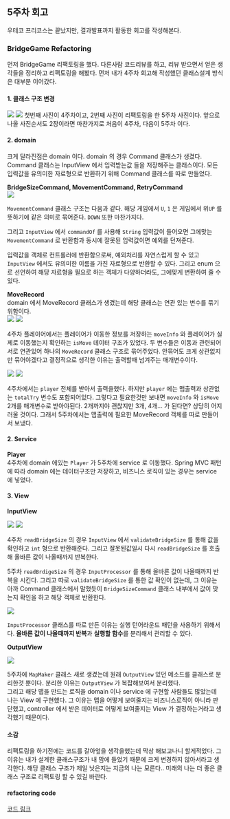 ## 5주차 회고
우테코 프리코스는 끝났지만, 결과발표까지 활동한 회고를 작성해본다.

### BridgeGame Refactoring
먼저 BridgeGame 리팩토링을 했다. 다른사람 코드리뷰를 하고, 리뷰 받으면서 얻은 생각들을 정리하고 리팩토링을
해봤다. 먼저 내가 4주차 회고해 작성했던 클래스설계 방식은 대부분 이어갔다.

#### 1. 클래스 구조 변경   
<img src="res/4주차클래스.PNG">
<img src="res/5주차클래스.PNG">   
첫번째 사진이 4주차이고, 2번째 사진이 리팩토링을 한 5주차 사진이다.
앞으로 나올 사진순서도 2장이라면 마찬가지로 처음이 4주차, 다음이 5주차 이다.

#### 2. domain
크게 달라진점은 domain 이다.
domain 의 경우 Command 클래스가 생겼다. Command 클래스는 InputView 에서 입력받는값 들을
저장해주는 클래스이다. 모든 입력값을 유의미한 자료형으로 반환하기 위해 Command 클래스를 따로
만들었다.

**BridgeSizeCommand, MovementCommand, RetryCommand**   
<img src="res/5주차커맨드.PNG">  

`MovementCommand` 클래스 구조는 다음과 같다. 해당 게임에서 `U`, `1` 은 게임에서 위`UP` 를
뜻하기에 같은 의미로 묶어준다. `DOWN` 또한 마찬가지다.  

그리고 `InputView` 에서 `commandOf` 를 사용해 `String` 입력값이
들어오면 그에맞는 `MovementCommand` 로 반환함과 동시에 잘못된 입력값이면 예외를 던져준다.

입력값을 객체로 컨트롤러에 반환함으로써, 예외처리를 자연스럽게 할 수 있고 `InputView`
에서도 유의미한 이름을 가진 자료형으로 반환할 수 있다. 그리고 enum 으로 선언하여 해당 자료형을 필요로
하는 객체가 다양하더라도, 그에맞게 변환하여 줄 수 있다.

**MoveRecord**   
domain 에서 MoveRecord 클래스가 생겼는데 해당 클래스는 연관 있는 변수를 묶기위함이다.   
<img src="res/4주차플레이어.PNG">
<img src="res/5주차플레이어.PNG">   

4주차 플레이어에서는 플레이어가 이동한 정보를 저장하는 `moveInfo` 와 
플레이어가 실제로 이동했는지 확인하는 `isMove` 데이터 구조가 있었다.
두 변수들은 이동과 관련되어 서로 연관있어 하나의 `MoveRecord` 클래스 구조로 묶어주었다.
안묶어도 크게 상관없지만 묶어야겠다고 결정적으로 생각한 이유는 출력할때 넘겨주는 매개변수이다.  

<img src="res/4주차프린트맵.PNG">
<img src="res/5주차프린트맵.PNG">   

4주차에서는 `player` 전체를 받아서 출력을했다. 하지만 `player` 에는 맵출력과 상관없는
`totalTry` 변수도 포함되어있다. 그렇다고 필요한것만 보내면 `moveInfo` 와 `isMove` 2개를
매개변수로 받아야된다. 2개까지야 괜찮지만 3개, 4개... 가 된다면? 상당히 어지러울 것이다.
그래서 5주차에서는 맵출력에 필요한 MoveRecord 객체를 따로 만들어서 보냈다.

#### 2. Service
**Player**   
4주차에 domain 에있는 `Player` 가 5주차에 service 로 이동했다. Spring MVC 패턴에 따라
domain 에는 데이터구조만 저장하고, 비즈니스 로직이 있는 경우는 service 에 넣었다.

#### 3. View
**InputView**   

<img src="res/4주차인풋.PNG">
<img src="res/5주차인풋.PNG">   

4주차 `readBridgeSize` 의 경우 `InputView` 에서 `validateBridgeSize` 를 통해 값을 확인하고 
`int` 형으로 반환해준다. 그리고 잘못된값일시 다시 `readBridgeSize` 를 호출해 올바른 값이 나올때까지
반복한다.

5주차 `readBrdigeSize` 의 경우 `InputProcessor` 를 통해 올바른 값이 나올때까지 반복을 시킨다.
그리고 따로 `validateBridgeSize` 를 통한 값 확인이 없는데, 그 이유는 아까 Command 클래스에서
말했듯이 `BridgeSizeCommand` 클래스 내부에서 값이 맞는지 확인을 하고 해당 객체로 반환한다.

<img src="res/5주차인풋프로세서.PNG">    

`InputProcessor` 클래스를 따로 만든 이유는 실행 턴어라운드 패턴을 사용하기 위해서다.
**올바른 값이 나올때까지 반복**과
**실행할 함수**를 분리해서 관리할 수 있다.

**OutputView**

<img src="res/5주차맵메이커.PNG">    

5주차에 `MapMaker` 클래스 새로 생겼는데 원래 `OutputView` 있던 메소드를 클래스로 분리한것 뿐이다.
분리한 이유는 `OutputView` 가 복잡해보여서 분리했다.   
그리고 해당 맵을 만드는 로직을
domain 이나 service 에 구현할 사람들도 많았는데 나는 View 에 구현했다. 그 이유는 맵을 어떻게
보여줄지는 비즈니스로직이 아니라 판단했고, controller 에서 받은 데이터로 어떻게 보여줄지는
View 가 결정하는거라고 생각했기 때문이다.

#### 소감
리팩토링을 하기전에는 코드를 갈아엎을 생각을했는데 막상 해보고나니 할게적었다. 그 이유는 내가
설계한 클래스구조가 내 맘에 들었기 때문에 크게 변경하지 않아서라고 생각한다. 해당 클래스 구조가 
제일 낫은지는 지금의 나는 모른다.. 미래의 나는 더 좋은 클래스 구조로 리팩토링 할 수 있길 바란다.

#### refactoring code
[코드 링크](https://github.com/jinhoon227/java-bridge/tree/refactor)
